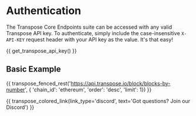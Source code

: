 # Authentication

The Transpose Core Endpoints suite can be accessed with any valid Transpose API key. To authenticate, simply include the case-insensitive `X-API-KEY` request header with your API key as the value. It's that easy!

{{ get_transpose_api_key() }}

## Basic Example
{{ transpose_fenced_rest('https://api.transpose.io/block/blocks-by-number', { 'chain_id': 'ethereum', 'order': 'desc', 'limit': 1}) }}

{{ transpose_colored_link(link_type='discord', text='Got questions?  Join our Discord') }}
